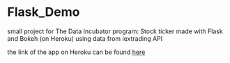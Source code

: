 # Flask_Demo

small project for The Data Incubator program: Stock ticker made with Flask and Bokeh (on Heroku) using data from iextrading API

the link of the app on Heroku can be found [here](https://dingma.herokuapp.com/)
